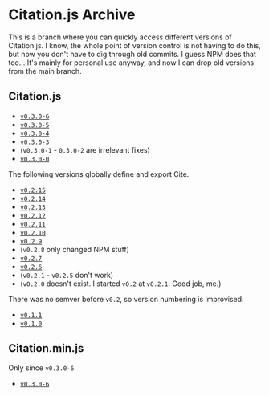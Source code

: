 # Citation.js Archive

This is a branch where you can quickly access different versions of Citation.js. I know, the whole point of version control is not having to do this, but now you don't have to dig through old commits. I guess NPM does that too... It's mainly for personal use anyway, and now I can drop old versions from the main branch.

## Citation.js

* [`v0.3.0-6`](https://github.com/larsgw/citation.js/tree/archive/citation.js/citation-0.3.0-6.js)
* [`v0.3.0-5`](https://github.com/larsgw/citation.js/tree/archive/citation.js/citation-0.3.0-5.js)
* [`v0.3.0-4`](https://github.com/larsgw/citation.js/tree/archive/citation.js/citation-0.3.0-4.js)
* [`v0.3.0-3`](https://github.com/larsgw/citation.js/tree/archive/citation.js/citation-0.3.0-3.js)
* (`v0.3.0-1` - `0.3.0-2` are irrelevant fixes)
* [`v0.3.0-0`](https://github.com/larsgw/citation.js/tree/archive/citation.js/citation-0.3.0-0.js)

The following versions globally define and export Cite.

* [`v0.2.15`](https://github.com/larsgw/citation.js/tree/archive/citation.js/citation-0.2.15.js)
* [`v0.2.14`](https://github.com/larsgw/citation.js/tree/archive/citation.js/citation-0.2.14.js)
* [`v0.2.13`](https://github.com/larsgw/citation.js/tree/archive/citation.js/citation-0.2.13.js)
* [`v0.2.12`](https://github.com/larsgw/citation.js/tree/archive/citation.js/citation-0.2.12.js)
* [`v0.2.11`](https://github.com/larsgw/citation.js/tree/archive/citation.js/citation-0.2.11.js)
* [`v0.2.10`](https://github.com/larsgw/citation.js/tree/archive/citation.js/citation-0.2.10.js)
* [`v0.2.9`](https://github.com/larsgw/citation.js/tree/archive/citation.js/citation-0.2.9.js)
* (`v0.2.8` only changed NPM stuff)
* [`v0.2.7`](https://github.com/larsgw/citation.js/tree/archive/citation.js/citation-0.2.7.js)
* [`v0.2.6`](https://github.com/larsgw/citation.js/tree/archive/citation.js/citation-0.2.6.js)
* (`v0.2.1` - `v0.2.5` don't work)
* (`v0.2.0` doesn't exist. I started `v0.2` at `v0.2.1`. Good job, me.)


There was no semver before `v0.2`, so version numbering is improvised:


* [`v0.1.1`](https://github.com/larsgw/citation.js/tree/archive/citation.js/citation-0.1.1.js)
* [`v0.1.0`](https://github.com/larsgw/citation.js/tree/archive/citation.js/citation-0.1.0.js)

## Citation.min.js

Only since `v0.3.0-6`.

* [`v0.3.0-6`](https://github.com/larsgw/citation.js/tree/archive/citation.js/citation-0.3.0-6.min.js)